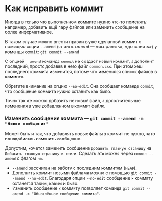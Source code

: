 #  Как исправить коммит
Иногда в только что выполненном коммите нужно что-то поменять: например, добавить ещё пару файлов или заменить сообщение на более информативное.

В таком случае можно внести правки в уже сделанный коммит с помощью опции `--amend` (от англ. _amend —_ «исправить», «дополнить») у команды `commit`: `git commit --amend`

С опцией `--amend` команда `commit` не создаст новый коммит, а дополнит последний, просто добавив в него файл `common.css`. При этом хеш последнего коммита изменится, потому что изменился список файлов в коммите.

Обратите внимание на опцию `--no-edit`. Она сообщает команде `commit`, что сообщение коммита нужно оставить как было.

Точно так же можно добавить не новый файл, а дополнительные изменения в уже добавленном в коммит файле. 
### Изменить сообщение коммита — `git commit --amend -m "Новое сообщение"`

Может быть и так, что добавлять новые файлы в коммит не нужно, зато понадобилось изменить сообщение.

Допустим, хочется заменить сообщение `Добавить главную страницу` на `Добавить главную страницу и стили`. Сделать это можно через `commit --amend` с флагом `-m`.

- `--amend` рассчитан на работу с последним коммитом (`HEAD`).
- Дополнить коммит новыми файлами можно с помощью `git commit --amend --no-edit`. Благодаря опции `--no-edit` сообщение к коммиту останется таким, каким и было.
- Изменить сообщение к коммиту позволяет команда `git commit --amend -m "Обновлённое сообщение коммита"`.